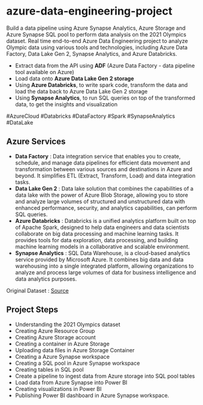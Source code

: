 # azure-data-engineering-project
Build a data pipeline using Azure Synapse Analytics, Azure Storage and Azure Synapse SQL pool to perform data analysis on the 2021 Olympics dataset.
Real time end-to-end Azure Data Engineering project to analyze Olympic data using various tools and technologies, including Azure Data Factory, Data Lake Gen 2, Synapse Analytics, and Azure Databricks.

  - Extract data from the API using <b>ADF</b> (Azure Data Factory - data pipeline tool available on Azure)
  - Load data onto <b>Azure Data Lake Gen 2 storage</b>
  - Using <b>Azure Databricks</b>, to write spark code, transform the data and load the data back to Azure Data Lake Gen 2 storage
  - Using <b>Synapse Analytics</b>, to run SQL queries on top of the transformed data, to get the insights and visualization

#AzureCloud #Databricks #DataFactory #Spark #SynapseAnalytics #DataLake

## Azure Services
  - <b>Data Factory</b> : Data integration service that enables you to create, schedule, and manage data pipelines for efficient data movement and transformation between various sources and destinations in Azure and beyond. It simplifies ETL (Extract, Transform, Load) and data integration tasks.
  - <b>Data Lake Gen 2</b> : Data lake solution that combines the capabilities of a data lake with the power of Azure Blob Storage, allowing you to store and analyze large volumes of structured and unstructured data with enhanced performance, security, and analytics capabilities, can perform SQL queries.
  - <b>Azure Databricks</b> : Databricks is a unified analytics platform built on top of Apache Spark, designed to help data engineers and data scientists collaborate on big data processing and machine learning tasks. It provides tools for data exploration, data processing, and building machine learning models in a collaborative and scalable environment.
  - <b>Synapse Analytics</b> : SQL Data Warehouse, is a cloud-based analytics service provided by Microsoft Azure. It combines big data and data warehousing into a single integrated platform, allowing organizations to analyze and process large volumes of data for business intelligence and data analytics purposes.

Original Dataset : [Source](https://www.kaggle.com/datasets/arjunprasadsarkhel/2021-olympics-in-tokyo)

## Project Steps
  - Understanding the 2021 Olympics dataset
  - Creating Azure Resource Group
  - Creating Azure Storage account
  - Creating a container in Azure Storage
  - Uploading data files in Azure Storage Container
  - Creating a Azure Synapse workspace
  - Creating a SQL pool in Azure Synapse workspace
  - Creating tables in SQL pool
  - Create a pipeline to ingest data from Azure storage into SQL pool tables
  - Load data from Azure Synapse into Power BI
  - Creating visualizations in Power BI
  - Publishing Power BI dashboard in Azure Synapse workspace.

